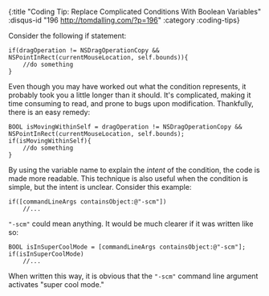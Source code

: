 {:title "Coding Tip: Replace Complicated Conditions With Boolean Variables"
 :disqus-id "196 http://tomdalling.com/?p=196"
 :category :coding-tips}

Consider the following if statement:

```objc
if(dragOperation != NSDragOperationCopy && NSPointInRect(currentMouseLocation, self.bounds)){
    //do something
}
```

Even though you may have worked out what the condition represents, it probably
took you a little longer than it should. It's complicated, making it time
consuming to read, and prone to bugs upon modification. Thankfully, there is an
easy remedy:

<!--more-->

```objc
BOOL isMovingWithinSelf = dragOperation != NSDragOperationCopy && NSPointInRect(currentMouseLocation, self.bounds);
if(isMovingWithinSelf){
    //do something
}
```

By using the variable name to explain the *intent* of the condition, the code
is made more readable. This technique is also useful when the condition is
simple, but the intent is unclear. Consider this example:

```objc
if([commandLineArgs containsObject:@"-scm"])
    //...
```

`"-scm"` could mean anything. It would be much clearer if it was written like so:

```objc
BOOL isInSuperCoolMode = [commandLineArgs containsObject:@"-scm"];
if(isInSuperCoolMode)
    //...
```

When written this way, it is obvious that the `"-scm"` command line argument
activates "super cool mode."
